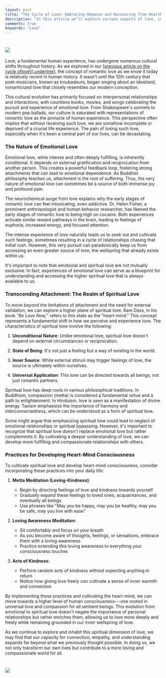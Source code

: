 ```yaml
---
layout: post
title: "The Cycle of Love: Embracing Romance and Recovering from Heartbreak"
description: "In this article we’ll explore various aspects of love, including its psychological underpinnings, biological basis, and spiritual dimensions. We’ll also cover the stages of romantic relationships, from initial attraction to long-term commitment, and address common challenges couples face. Additionally we’ll examine the process of breakups, discussing the emotional and physical impacts, as well as healthy coping strategies. Throughout the article we’ll be drawing on scientific research, psychological theories, and cultural perspectives to provide a thorough understanding of love in its many forms."
comments: true
keywords: "Love"
---
```


# <img src="/assets/images/spiritual/love_header.jpg"/>
Love, a fundamental human experience, has undergone numerous cultural shifts throughout history. As we explored in our [[previous article on the cycle oflove]{.underline}](https://www.andreilyskov.com/2024/cycle-of-love/), the concept of romantic love as we know it today is relatively recent in human history. It wasn't until the 12th century that poet-musicians, known as troubadours, began singing about an idealized, romanticized love that closely resembles our modern conception.

This cultural evolution has primarily focused on interpersonal relationships and interactions, with countless books, movies, and songs celebrating the pursuit and experience of emotional love. From Shakespeare's sonnets to modern pop ballads, our culture is saturated with representations of romantic love as the pinnacle of human experience. This perspective often implies that without receiving such love, we are somehow incomplete or deprived of a crucial life experience. The pain of losing such love, especially when it's been a central part of our lives, can be devastating.

### The Nature of Emotional Love

Emotional love, while intense and often deeply fulfilling, is inherently conditional. It depends on external gratification and reciprocation from another person. This creates a powerful feedback loop, fostering strong attachments that can lead to emotional dependence. As Buddhist philosophy teaches us, attachment is the root of suffering. Thus, the very nature of emotional love can sometimes be a source of both immense joy and profound pain.

The neurochemical surge from love explains why the early stages of romantic love can feel intoxicating, even addictive. Dr. Helen Fisher, a prominent anthropologist and human behavior researcher, has likened the early stages of romantic love to being high on cocaine. Both experiences activate similar reward pathways in the brain, leading to feelings of euphoria, increased energy, and focused attention.

The intense experience of love naturally leads us to seek out and cultivate such feelings, sometimes resulting in a cycle of relationships chasing that initial rush. However, this very pursuit can paradoxically keep us from accessing an even greater source of love, the wellspring that already exists within us.

It's important to note that emotional and spiritual love are not mutually exclusive. In fact, experiences of emotional love can serve as a blueprint for understanding and accessing the higher spiritual love that is always available to us.

### Transcending Attachment: The Realm of Spiritual Love

To move beyond the limitations of attachment and the need for external validation, we can explore a higher plane of spiritual love. Ram Dass, in his book *"Be Love Now,*" refers to this state as the "heart-mind." This concept represents a fundamental shift in how we perceive and experience love. The characteristics of spiritual love involve the following:

1.  **Unconditional Nature**: Unlike emotional love, spiritual love doesn't depend on external circumstances or reciprocation.

2.  **State of Being**: It's not just a feeling but a way of existing in the world.

3.  **Inner Source**: While external stimuli may trigger feelings of love, the source is ultimately within ourselves.

4.  **Universal Application**: This love can be directed towards all beings, not just romantic partners.

Spiritual love has deep roots in various philosophical traditions. In Buddhism, compassion (metta) is considered a fundamental virtue and a path to enlightenment. In Hinduism, love is seen as a manifestation of divine energy. Taoism emphasizes the importance of harmony and interconnectedness, which can be understood as a form of spiritual love.

Some might argue that emphasizing spiritual love could lead to neglect of emotional relationships or spiritual bypassing. However, it's important to recognize that spiritual love doesn't replace emotional love but rather complements it. By cultivating a deeper understanding of love, we can develop more fulfilling and compassionate relationships with others.

### Practices for Developing Heart-Mind Consciousness

To cultivate spiritual love and develop heart-mind consciousness, consider incorporating these practices into your daily life:

1.  **Metta Meditation (Loving-Kindness)**:
    -   Begin by directing feelings of love and kindness towards yourself
    -   Gradually expand these feelings to loved ones, acquaintances, and eventually all beings
    -   Use phrases like "May you be happy, may you be healthy, may you be safe, may you live with ease"

2.  **Loving Awareness Meditation**:
    -   Sit comfortably and focus on your breath
    -   As you become aware of thoughts, feelings, or sensations, embrace them with a loving awareness
    -   Practice extending this loving awareness to everything your consciousness touches

3.  **Acts of Kindness**:
    -   Perform random acts of kindness without expecting anything in return
    -   Notice how giving love freely can cultivate a sense of inner warmth and connection

By implementing these practices and cultivating the heart-mind, we can move towards a higher level of human consciousness---one rooted in universal love and compassion for all sentient beings. This evolution from emotional to spiritual love doesn't negate the importance of personal relationships but rather enriches them, allowing us to love more deeply and freely while remaining grounded in our inner wellspring of love.

As we continue to explore and inhabit this spiritual dimension of love, we may find that our capacity for connection, empathy, and understanding expands far beyond what we previously thought possible. In doing so, we not only transform our own lives but contribute to a more loving and compassionate world for all.

# <img src="/assets/images/spiritual/love_never_ends.jpg"/>
